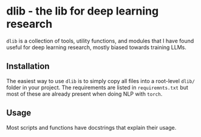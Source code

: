 # dlib - the lib for deep learning research

`dlib` is a collection of tools, utility functions, and modules that I have found useful for deep learning research, mostly biased towards training LLMs.

## Installation

The easiest way to use `dlib` is to simply copy all files into a root-level `dlib/` folder in your project. The requirements are listed in `requiremnts.txt` but most of these are already present when doing NLP with `torch`. 

## Usage
Most scripts and functions have docstrings that explain their usage.